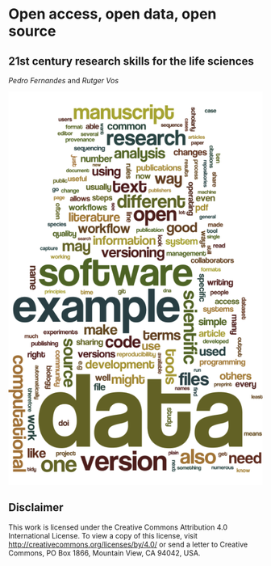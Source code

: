 Open access, open data, open source
===================================
21st century research skills for the life sciences
--------------------------------------------------
_Pedro Fernandes_ and _Rutger Vos_

![Word cloud of terms in the text](wordle.png)

Disclaimer
----------

This work is licensed under the Creative Commons Attribution 4.0 International License. To view a copy of this license, visit http://creativecommons.org/licenses/by/4.0/ or send a letter to Creative Commons, PO Box 1866, Mountain View, CA 94042, USA.
